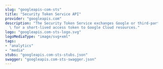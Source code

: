 ```yaml
---
slug: "googleapis-com-sts"
title: "Security Token Service API"
provider: "googleapis.com"
description: "The Security Token Service exchanges Google or third-party credentials\
  \ for a short-lived access token to Google Cloud resources."
logo: "googleapis.com-sts-logo.svg"
logoMediaType: "image/svg+xml"
tags:
- "analytics"
- "media"
stubs: "googleapis.com-sts-stubs.json"
swagger: "googleapis.com-sts-swagger.json"
---
```

